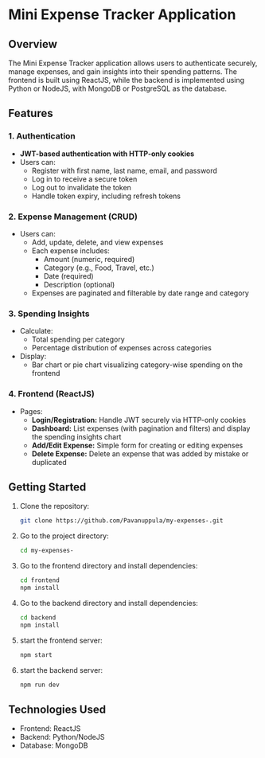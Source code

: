 # Mini Expense Tracker Application

## Overview
The Mini Expense Tracker application allows users to authenticate securely, manage expenses, and gain insights into their spending patterns. The frontend is built using ReactJS, while the backend is implemented using Python or NodeJS, with MongoDB or PostgreSQL as the database.

## Features
### 1. Authentication
- **JWT-based authentication with HTTP-only cookies**
- Users can:
  - Register with first name, last name, email, and password
  - Log in to receive a secure token
  - Log out to invalidate the token
  - Handle token expiry, including refresh tokens

### 2. Expense Management (CRUD)
- Users can:
  - Add, update, delete, and view expenses
  - Each expense includes:
    - Amount (numeric, required)
    - Category (e.g., Food, Travel, etc.)
    - Date (required)
    - Description (optional)
  - Expenses are paginated and filterable by date range and category

### 3. Spending Insights
- Calculate:
  - Total spending per category
  - Percentage distribution of expenses across categories
- Display:
  - Bar chart or pie chart visualizing category-wise spending on the frontend

### 4. Frontend (ReactJS)
- Pages:
  - **Login/Registration:** Handle JWT securely via HTTP-only cookies
  - **Dashboard:** List expenses (with pagination and filters) and display the spending insights chart
  - **Add/Edit Expense:** Simple form for creating or editing expenses
  - **Delete Expense:** Delete an expense that was added by mistake or duplicated



## Getting Started
1. Clone the repository:
    ```bash
    git clone https://github.com/Pavanuppula/my-expenses-.git
    ```
2. Go to the project directory:
    ```bash
    cd my-expenses-
    ```
3. Go to the frontend directory and install dependencies:
    ```bash
    cd frontend
    npm install
    ```
4. Go to the backend directory and install dependencies:
    ```bash
    cd backend
    npm install
    ```

5. start the frontend server:
    ```bash
    npm start
    ```
6. start the backend server:
    ```bash
    npm run dev
    ```
## Technologies Used
- Frontend: ReactJS
- Backend: Python/NodeJS
- Database: MongoDB
